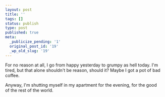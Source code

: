 ```yaml
---
layout: post
title: ''
tags: []
status: publish
type: post
published: true
meta:
  _publicize_pending: '1'
  original_post_id: '19'
  _wp_old_slug: '19'
---
```

For no reason at all, I go from happy yesterday to grumpy as hell today.  I'm tired, but that alone shouldn't be reason, should it?  Maybe I got a pot of bad coffee.

Anyway, I'm shutting myself in my apartment for the evening, for the good of the rest of the world.
